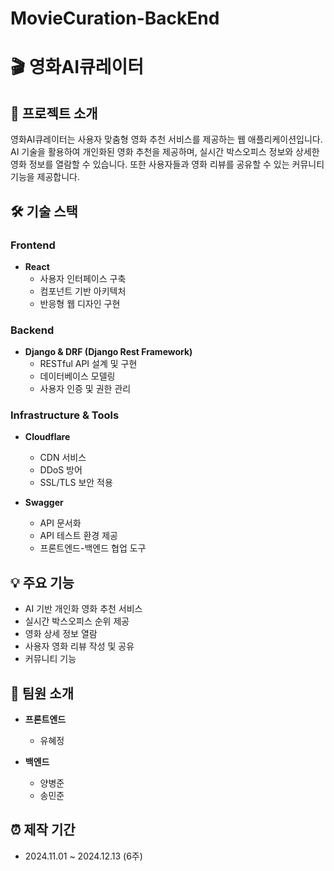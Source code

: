 # MovieCuration-BackEnd

# 🎬 영화AI큐레이터

## 📖 프로젝트 소개
영화AI큐레이터는 사용자 맞춤형 영화 추천 서비스를 제공하는 웹 애플리케이션입니다. AI 기술을 활용하여 개인화된 영화 추천을 제공하며, 실시간 박스오피스 정보와 상세한 영화 정보를 열람할 수 있습니다. 또한 사용자들과 영화 리뷰를 공유할 수 있는 커뮤니티 기능을 제공합니다.

## 🛠 기술 스택

### Frontend
* **React**
  * 사용자 인터페이스 구축
  * 컴포넌트 기반 아키텍처
  * 반응형 웹 디자인 구현

### Backend
* **Django & DRF (Django Rest Framework)**
  * RESTful API 설계 및 구현
  * 데이터베이스 모델링
  * 사용자 인증 및 권한 관리

### Infrastructure & Tools
* **Cloudflare**
  * CDN 서비스
  * DDoS 방어
  * SSL/TLS 보안 적용

* **Swagger**
  * API 문서화
  * API 테스트 환경 제공
  * 프론트엔드-백엔드 협업 도구

## 💡 주요 기능
* AI 기반 개인화 영화 추천 서비스
* 실시간 박스오피스 순위 제공
* 영화 상세 정보 열람
* 사용자 영화 리뷰 작성 및 공유
* 커뮤니티 기능

## 👥 팀원 소개
* **프론트엔드**
  * 유혜정

* **백엔드**
  * 양병준
  * 송민준

## ⏰ 제작 기간
* 2024.11.01 ~ 2024.12.13 (6주)
